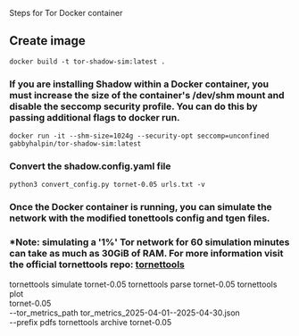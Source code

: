 Steps for Tor Docker container


## Create image
 `docker build -t tor-shadow-sim:latest . `

### If you are installing Shadow within a Docker container, you must increase the size of the container's /dev/shm mount and disable the seccomp security profile. You can do this by passing additional flags to docker run.

 `docker run -it --shm-size=1024g --security-opt seccomp=unconfined gabbyhalpin/tor-shadow-sim:latest`


### Convert the shadow.config.yaml file
`python3 convert_config.py tornet-0.05 urls.txt -v`


### Once the Docker container is running, you can simulate the network with the modified tonettools config and tgen files. 
### *Note: simulating a '1%' Tor network for 60 simulation minutes can take as much as 30GiB of RAM. For more information visit the official tornettools repo: [tornettools](https://github.com/shadow/tornettools/tree/df6ada5e74c1eda22899610e4d1bed13a37878eb)
tornettools simulate tornet-0.05
tornettools parse tornet-0.05
tornettools plot \
    tornet-0.05 \
    --tor_metrics_path tor_metrics_2025-04-01--2025-04-30.json \
    --prefix pdfs
tornettools archive tornet-0.05








